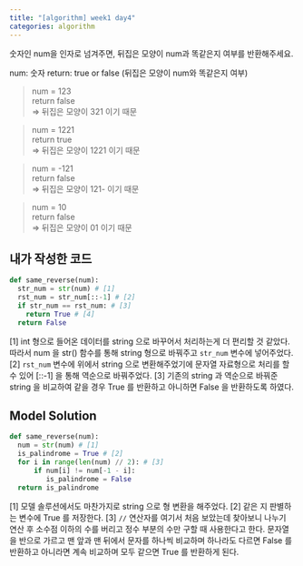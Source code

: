 ```yaml
---
title: "[algorithm] week1 day4"
categories: algorithm
---
```

숫자인 num을 인자로 넘겨주면, 뒤집은 모양이 num과 똑같은지 여부를 반환해주세요.

num: 숫자
return: true or false (뒤집은 모양이 num와 똑같은지 여부)

>num = 123  
return false   
=> 뒤집은 모양이 321 이기 때문

>num = 1221  
return true   
=> 뒤집은 모양이 1221 이기 때문

>num = -121  
return false  
=> 뒤집은 모양이 121- 이기 때문

>num = 10  
return false   
=> 뒤집은 모양이 01 이기 때문

## 내가 작성한 코드
```py
def same_reverse(num):
  str_num = str(num) # [1]
  rst_num = str_num[::-1] # [2]
  if str_num == rst_num: # [3]
    return True # [4]
  return False
  ```
[1] int 형으로 들어온 데이터를 string 으로 바꾸어서 처리하는게 더 편리할 것 같았다. 따라서 num 을 str() 함수를 통해 string 형으로 바꿔주고 ```str_num``` 변수에 넣어주었다.  
[2] ```rst_num``` 변수에 위에서 string 으로 변환해주었기에 문자열 자료형으로 처리를 할 수 있어 [::-1] 을 통해 역순으로 바꿔주었다.
[3] 기존의 string 과 역순으로 바꿔준 string 을 비교하여 같을 경우 True 를 반환하고 아니하면 False 을 반환하도록 하였다.  

  ## Model Solution
  ```py
  def same_reverse(num):
	num = str(num) # [1]
	is_palindrome = True # [2]
	for i in range(len(num) // 2): # [3]
		if num[i] != num[-1 - i]:
		   is_palindrome = False 
	return is_palindrome
```
[1] 모델 솔루션에서도 마찬가지로 string 으로 형 변환을 해주었다. 
[2] 같은 지 판별하는 변수에 True 를 저장한다. 
[3] ```//``` 연산자를 여기서 처음 보았는데 찾아보니 나누기 연산 후 소수점 이하의 수를 버리고 정수 부분의 수만 구할 때 사용한다고 한다. 문자열을 반으로 가르고 맨 앞과 맨 뒤에서 문자를 하나씩 비교하며 하나라도 다르면 False 를 반환하고 아니라면 계속 비교하며 모두 같으면 True 를 반환하게 된다.